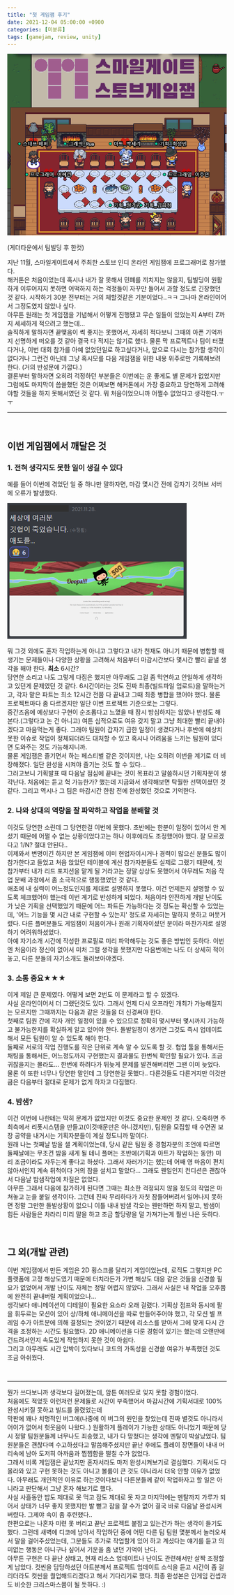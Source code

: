 ```yaml
---
title: "첫 게임잼 후기"
date: 2021-12-04 05:00:00 +0900
categories: [미분류]
tags: [gamejam, review, unity]
---
```


![001](/assets/img/post_images/20211204001.png)

(게더타운에서 팀빌딩 후 한컷)  

지난 11월, 스마일게이트에서 주최한 스토브 인디 온라인 게임잼에 프로그래머로 참가했다.  
해커톤은 처음이었는데 혹시나 내가 잘 못해서 민폐를 끼치지는 않을지, 팀빌딩이 원활하게 이루어지지 못하면 어떡하지 하는 걱정들이 자꾸만 들어서 과할 정도로 긴장했던 것 같다. 시작하기 30분 전부터는 거의 체할것같은 기분이었다..ㅋㅋ 그나마 온라인이어서 그정도였지 않았나 싶다.  
아무튼 원래는 첫 게임잼을 기념해서 어떻게 진행됐고 무슨 일들이 있었는지 A부터 Z까지 세세하게 적으려고 했는데...  
솔직하게 말하자면 끝맺음이 썩 좋지는 못했어서, 자세히 적다보니 그때의 아픈 기억까지 선명하게 떠오를 것 같아 결국 다 적지는 않기로 했다. 물론 막 프로젝트나 팀이 터졌다거나, 이번 대회 참가를 아예 없었던일로 하고싶다거나, 앞으로 다시는 참가할 생각이 없다거나 그런건 아닌데 그냥 혹시모를 다음 게임잼을 위한 내용 위주로만 기록해보려 한다. (거의 반성문에 가깝다.)  
결론부터 말하자면 오히려 걱정하던 부분들은 이번에는 운 좋게도 별 문제가 없었지만 그럼에도 마지막이 씁쓸했던 것은 어찌보면 해커톤에서 가장 중요하고 당연하게 고려해야할 것들을 하지 못해서였던 것 같다. 뭐 처음이었으니까 어쩔수 없었다고 생각한다.ㅜㅜ  

---

<br>

## 이번 게임잼에서 깨달은 것

### 1. 전혀 생각지도 못한 일이 생길 수 있다
예를 들어 이번에 겪었던 일 중 하나만 말하자면, 마감 몇시간 전에 갑자기 깃허브 서버에 오류가 발생했다.  

![002](/assets/img/post_images/20211204002.png)

뭐 그것 외에도 혼자 작업하는게 아니고 그렇다고 내가 천재도 아니기 때문에 병합할 때 생기는 문제들이나 다양한 상황을 고려해서 처음부터 마감시간보다 몇시간 빨리 끝낼 생각을 해야 한다. **최소** 6시간?  
당연한 소리고 나도 그렇게 다짐은 했지만 아무래도 그걸 좀 막연하고 안일하게 생각하고 있던게 문제였던 것 같다. 6시간이라는 것도 진짜 최종(빌드파일 업로드)을 말하는거고, 각자 맡은 파트는 최소 12시간 전쯤 다 끝내고 그때 최종 병합을 했어야 했다. 물론 프로젝트마다 좀 다르겠지만 일단 이번 프로젝트 기준으로는 그렇다.  
중간즈음에 예상보다 구현이 순조롭다고 느꼈을 때 잠시 방심하지는 않았나 반성도 해 본다.(그렇다고 논 건 아니고) 여튼 심적으로도 여유 갖지 말고 그냥 최대한 빨리 끝내야겠다고 마음먹는게 좋다. 그래야 팀원이 갑자기 급한 일정이 생겼다거나 후반에 예상치 못한 이슈로 작업이 정체되더라도 대처할 수 있고 혹시나 어려움을 느끼는 팀원이 있다면 도와주는 것도 가능해지니까.  
물론 게임잼은 즐기면서 하는 페스티벌 같은 것이지만, 나는 오히려 이번을 계기로 더 비장해졌다. 일단 완성을 시켜야 즐기는 것도 할 수 있다...  
그러고보니 기획발표 때 다음날 점심에 끝내는 것이 목표라고 말씀하시던 기획자분이 생각난다. 처음에는 듣고 헉 가능한가? 했는데 지금와서 생각해보면 탁월한 선택이셨던 것 같다. 그리고 역시나 그 팀은 마감시간 한참 전에 완성했던 것으로 기억한다.  

### 2. 나와 상대의 역량을 잘 파악하고 작업을 분배할 것
이것도 당연한 소린데 그 당연한걸 이번에 못했다. 초반에는 한분이 일정이 있어서 안 계셨기 때문에 어쩔 수 없는 상황이었다고는 하나 이후에라도 조정했어야 했다. 잘 모르겠다고 1/N? 절대 안된다..  
이제와서 변명이긴 하지만 본 게임잼에 이미 현업자이시거나 경력이 많으신 분들도 많이 참가한다고 들었고 처음 앉았던 테이블에 계신 참가자분들도 실제로 그랬기 때문에, 첫 참가부터 내가 리드 포지션을 맡게 될 거라고는 정말 상상도 못했어서 아무래도 처음 작업 분배 과정에서 좀 소극적으로 행동했었던 것 같다.  
애초에 내 실력이 어느정도인지를 제대로 설명하지 못했다. 이건 언제든지 설명할 수 있도록 체크했어야 했는데 이번 계기로 반성하게 되었다. 처음이라 안전하게 개발 난이도가 낮은 기획을 선택했었기 때문에 어느 파트든 가능하다는 것 정도는 확신할 수 있었는데, '어느 기능을 몇 시간 내로 구현할 수 있는지' 정도로 자세히는 말하지 못하고 머뭇거렸다. 다른 플머분들도 게임잼이 처음이거나 원래 기획자이셨던 분이라 마찬가지로 설명하기 어려워하셨었다.  
아예 자기소개 시간에 작성한 프로필로 미리 파악해두는 것도 좋은 방법인 듯하다. 이번엔 처음이라 정신이 없어서 미처 그럴 생각을 못했지만 다음번에는 나도 더 상세히 적어놓고, 다른 분들의 자기소개도 둘러보아야겠다.  

###  3. 소통 중요★★★
이게 제일 큰 문제였다. 어떻게 보면 2번도 이 문제라고 할 수 있겠다.  
사실 온라인이어서 더 그랬던것도 있다. 그래서 언제 다시 오프라인 개최가 가능해질지는 모르지만 그때까지는 다음과 같은 것들을 더 신경써야 한다.  
첫째로 팀원 간에 각자 개인 일정이 있을 수 있으므로 정확히 몇시부터 몇시까지 가능하고 불가능한지를 확실하게 알고 있어야 한다. 돌발일정이 생기면 그것도 즉시 업데이트해서 모든 팀원이 알 수 있도록 해야 한다.  
둘째로 서로의 작업 진행도를 작은 단위로 계속 알 수 있도록 할 것. 협업 툴을 통해서든 채팅을 통해서든, 어느정도까지 구현했는지 결과물도 한번씩 확인할 필요가 있다. 조금 귀찮을지는 몰라도... 한번에 하려다가 뒤늦게 문제를 발견해버리면 그땐 이미 늦었다.  
물론 이 또한 너무나 당연한 말인데 그 당연한걸 못했다.. 다른것들도 다른거지만 이것만큼은 다음부터 절대로 문제가 없게 하자고 다짐했다.  

### 4. 밤샘?
이건 이번에 나한테는 딱히 문제가 없었지만 이것도 중요한 문제인 것 같다. 오죽하면 주최측에서 리폿시스템을 만들고(이것때문만은 아니겠지만), 팀원을 모집할 때 수면권 보장 공약을 내거시는 기획자분들이 계실 정도니까 말이다.  
원래 나는 첫째날 밤을 샐 계획이었는데, 당시 같은 팀원 중 경험자분의 조언에 따르면 둘째날에는 무조건 밤을 새게 될 테니 플머는 초반에(기획과 아트가 작업하는 동안) 미리 조금이라도 자두는게 좋다고 하셨다. 그래서 자러가기는 했는데 어째 영 마음이 편치 않아서인지 계속 뒤척이다 거의 잠을 설치고 말았다... 그래도 웬일인지 컨디션은 괜찮아서 다음날 밤샘작업에 차질은 없었다.  
아무튼 그래서 다음에 참가하게 된다면 그때는 최소한 걱정되지 않을 정도의 작업은 마쳐놓고 눈을 붙일 생각이다. 그런데 진짜 무리하다가 자칫 잠들어버려서 일어나지 못하면 정말 그만한 돌발상황이 없으니 이틀 내내 밤샐 각오는 웬만하면 하지 말고, 밤샘이 힘든 사람들은 차라리 미리 말을 하고 조금 할당량을 덜 가져가는게 훨씬 나은 듯하다.  

<br>

## 그 외(개발 관련)
이번 게임잼에서 만든 게임은 2D 횡스크롤 달리기 게임이었는데, 로직도 그렇지만 PC 플랫폼에 고정 해상도였기 때문에 터치라든가 가변 해상도 대응 같은 것들을 신경쓸 필요가 없었어서 개발 난이도 자체는 정말 어렵지 않았다. 그래서 사실은 내 작업을 오후쯤에 완전히 끝내버릴 계획이었으나...  
생각보다 애니메이션이 디테일이 필요한 요소라 오래 걸렸다. 기획상 점프와 동시에 팔을 휘두르는 모션이 있어 상/하체 애니메이션을 따로 만들어주어야 했고, 각 모션 별 프레임 수가 아트분에 의해 결정되는 것이었기 때문에 리소스를 받아서 그에 맞게 다시 간격을 조정하는 시간도 필요했다. 2D 애니메이션을 다룬 경험이 있기는 했는데 오랜만에 건드려서인지 속도있게 작업하지 못한 것이 아쉽다.  
그리고 아무래도 시간 압박이 있다보니 코드의 가독성을 신경쓸 여유가 부족했던 것도 조금 아쉬웠다.  

<br>

---

뭔가 쓰다보니까 생각보다 길어졌는데, 암튼 여러모로 잊지 못할 경험이었다.  
처음에도 적었듯 이런저런 문제들로 시간이 부족했어서 마감시간에 기획서대로 100% 완성시키질 못하고 빌드를 올렸었는데  
막판에 꽤나 치명적인 버그에(나중에 이 버그의 원인을 찾았는데 진짜 별것도 아니라서 어이가 없어서 헛웃음이 나왔다..) 원활하게 플레이가 가능한 상태도 아니었기 때문에 당시 정말 팀원분들께 너무나도 죄송했고, 내가 다 망쳤다는 생각에 멘탈이 박살났었다. 팀원분들은 괜찮다며 수고하셨다고 말씀해주셨지만 끝난 후에도 플레이 장면들이 내내 머리속에 남아 도저히 아까움과 찝찝함을 떨칠 수가 없었다.  
그래서 비록 게임잼은 끝났지만 혼자서라도 마저 완성시켜보기로 결심했다. 기획서도 다 올라와 있고 구현 못하는 것도 아니고 볼륨이 큰 것도 아니라서 더욱 안할 이유가 없었다. 아무래도 개인적인 이유로 하는것이다보니 다른분들께 같이 작업하자고 할 일은 아니라고 판단해서 그냥 혼자 해보기로 했다.  
사실 사흘동안 밥도 제대로 못 먹고 잠도 제대로 못 자고 마지막에는 멘탈까지 가루가 되어서 상태가 너무 좋지 못했지만 발 뻗고 잠을 잘 수가 없어 결국 바로 다음날 완성시켜버렸다. 그제야 속이 좀 후련했다..  
한편으로는 나혼자 미련 못 버리고 끝난 프로젝트 붙잡고 있는건가 하는 생각이 들기도 했다. 그런데 새벽에 디코에 남아서 작업하던 중에 어떤 다른 팀 팀원 몇분께서 놀러오셔서 말을 걸어주셨었는데, 그분들도 추가로 작업할게 있어 하고 계셨다는 얘기를 듣고 의미없는 행동은 아니구나 싶어서 기운을 좀 냈던 기억이 난다.  
아무튼 구현은 다 끝난 상태고, 현재 리소스 업데이트나 난이도 관련해서만 살짝 조정할게 남았다. 컷씬을 담당하셨던 아트분께서 프로젝트 업데이트 소식을 듣고 시간이 좀 걸리더라도 컷씬을 퀄업해드리겠다고 해서 기다리기로 했다. 최종 완성본은 인게임 컨셉과도 비슷한 크리스마스쯤이 될 듯하다. :)  